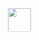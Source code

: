 <div align="center" >
  <img src="https://github.githubassets.com/images/spinners/octocat-spinner-64.gif" width="48" height="48" />
</div>
